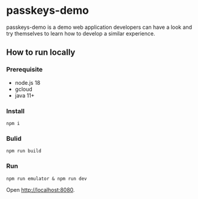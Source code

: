 # passkeys-demo

passkeys-demo is a demo web application developers can have a look and try themselves to learn how to develop a similar experience.

## How to run locally

### Prerequisite

* node.js 18
* gcloud
* java 11+

### Install

```shell
npm i
```

### Bulid

```shell
npm run build
```

### Run

```shell
npm run emulator & npm run dev
```

Open [http://localhost:8080](http://localhost:8080).

